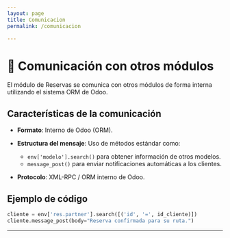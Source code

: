 ```yaml
---
layout: page
title: Comunicacion
permalink: /comunicacion

---
```

# 🔄 Comunicación con otros módulos

El módulo de Reservas se comunica con otros módulos de forma interna utilizando el sistema ORM de Odoo.

## Características de la comunicación

- **Formato**: Interno de Odoo (ORM).
- **Estructura del mensaje**: Uso de métodos estándar como:
  - `env['modelo'].search()` para obtener información de otros modelos.
  - `message_post()` para enviar notificaciones automáticas a los clientes.

- **Protocolo**: XML-RPC / ORM interno de Odoo.

## Ejemplo de código

```python
cliente = env['res.partner'].search([('id', '=', id_cliente)])
cliente.message_post(body="Reserva confirmada para su ruta.")
```
---